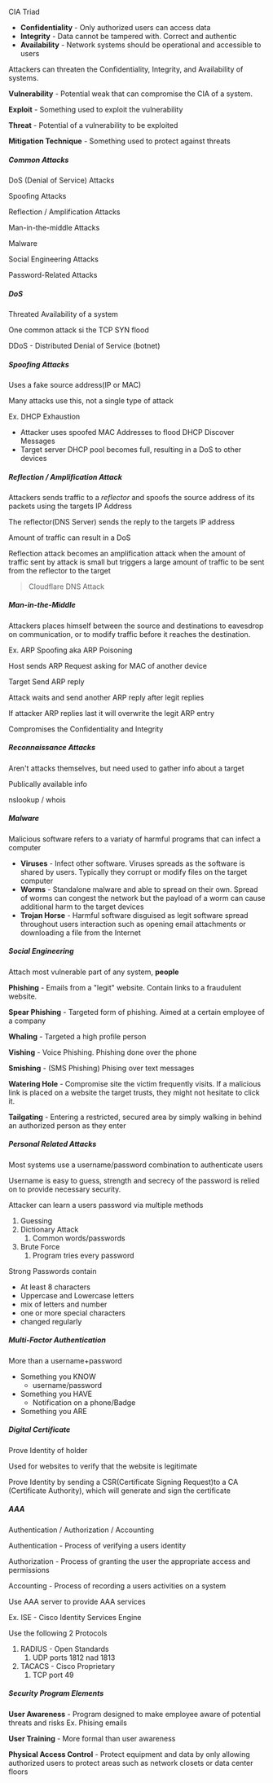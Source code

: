 
CIA Triad
* **Confidentiality** - Only authorized users can access data
* **Integrity** - Data cannot be tampered with.  Correct and authentic
* **Availability** - Network systems should be operational and accessible to users

Attackers can threaten the Confidentiality, Integrity, and Availability of systems.  

**Vulnerability** - Potential weak that can compromise the CIA of a system.

**Exploit** - Something used to exploit the vulnerability

**Threat** - Potential of a vulnerability to be exploited 

**Mitigation Technique** - Something used to protect against threats

##### Common Attacks

DoS (Denial of Service) Attacks

Spoofing Attacks

Reflection / Amplification Attacks

Man-in-the-middle Attacks

Malware

Social Engineering Attacks

Password-Related Attacks


##### DoS

Threated Availability of a system

One common attack si the TCP SYN flood

DDoS  - Distributed Denial of Service
(botnet)

##### Spoofing Attacks

Uses a fake source address(IP or MAC)

Many attacks use this, not a single type of attack

Ex. DHCP Exhaustion
- Attacker uses spoofed MAC Addresses to flood DHCP Discover Messages
- Target server DHCP pool becomes full, resulting in a DoS to other devices

##### Reflection / Amplification Attack

Attackers sends traffic to a *reflector* and spoofs the source address of its packets using the targets IP Address

The reflector(DNS Server) sends the reply to the targets IP address

Amount of traffic can result in a DoS

Reflection attack becomes an amplification attack when the amount of traffic sent by attack is small but triggers a large amount of traffic to be sent from the reflector to the target

> Cloudflare DNS Attack


##### Man-in-the-Middle

Attackers places himself between the source and destinations to eavesdrop on communication, or to modify traffic before it reaches the destination.

Ex. ARP Spoofing aka ARP Poisoning 

Host sends ARP Request asking for MAC of another device

Target Send ARP reply

Attack waits and send another ARP reply after legit replies

If attacker ARP replies last it will overwrite the legit ARP entry

Compromises the Confidentiality and Integrity

##### Reconnaissance Attacks

Aren't attacks themselves, but need used to gather info about a target

Publically available info

nslookup / whois

##### Malware 

Malicious software refers to a variaty of harmful programs that can infect a computer

* **Viruses** - Infect other software.  Viruses spreads as the software is shared by users.  Typically they corrupt or modify files on the target computer
* **Worms** - Standalone malware and able to spread on their own.  Spread of worms can congest the network but the payload of a worm can cause additional harm to the target devices
* **Trojan Horse** - Harmful software disguised as legit software spread throughout users interaction such as opening email attachments or downloading a file from the Internet

##### Social Engineering

Attach most vulnerable part of any system, **people**

**Phishing** - Emails from a "legit" website.  Contain links to a fraudulent website. 

**Spear Phishing** - Targeted form of phishing.  Aimed at a certain employee of a company

**Whaling** - Targeted a high profile person

**Vishing** - Voice Phishing.  Phishing done over the phone

**Smishing** - (SMS Phishing) Phising over text messages

**Watering Hole** - Compromise site the victim frequently visits.  If a malicious link is placed on a website the target trusts, they might not hesitate to click it.

**Tailgating** - Entering a restricted, secured area by simply walking in behind an authorized person as they enter

##### Personal Related Attacks

Most systems use a username/password combination to authenticate users

Username is easy to guess, strength and secrecy of the password is relied on to provide necessary security.  

Attacker can learn a users password via multiple methods
1. Guessing
2. Dictionary Attack
	1. Common words/passwords
3. Brute Force
	1. Program tries every password

Strong Passwords contain
- At least 8 characters
- Uppercase and Lowercase letters
- mix of letters and number
- one or more special characters
- changed regularly

##### Multi-Factor Authentication 

More than a username+password

- Something you KNOW
	- username/password
- Something you HAVE
	- Notification on a phone/Badge
- Something you ARE

##### Digital Certificate 

Prove Identity of holder

Used for websites to verify that the website is legitimate

Prove Identity by sending a CSR(Certificate Signing Request)to a CA (Certificate Authority), which will generate and sign the certificate

##### AAA

Authentication / Authorization / Accounting

Authentication - Process of verifying a users identity

Authorization - Process of granting the user the appropriate access and permissions

Accounting - Process of recording a users activities on a system

Use AAA server to provide AAA services

Ex. ISE - Cisco Identity Services Engine

Use the following 2 Protocols

1. RADIUS - Open Standards
	1. UDP ports 1812 nad 1813
2. TACACS - Cisco Proprietary
	1. TCP port 49


##### Security Program Elements

**User Awareness** - Program designed to make employee aware of potential threats and risks
	Ex. Phising emails

**User Training** - More formal than user awareness

**Physical Access Control** - Protect equipment and data by only allowing authorized users to protect areas such as network closets or data center floors




